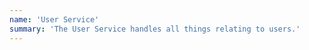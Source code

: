```yaml
---
name: 'User Service'
summary: 'The User Service handles all things relating to users.'
---
```



<NodeGraph />


